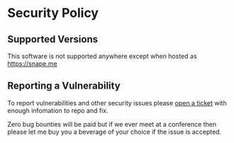 # Security Policy

## Supported Versions

This software is not supported anywhere except when hosted as https://snape.me

## Reporting a Vulnerability

To report vulnerabilities and other security issues please [open a ticket](https://github.com/jsnape/jsnape.github.io/issues/new) with enough infomation to repo and fix.

Zero bug bounties will be paid but if we ever meet at a conference then please let me buy you a beverage of your choice if the issue is accepted.
